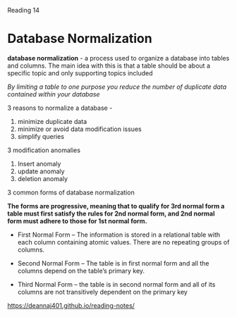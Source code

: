 Reading 14

# Database Normalization

**database normalization** - a process used to organize a database into tables and columns.  The main idea with this is that a table should be about a specific topic and only supporting topics included

*By limiting a table to one purpose you reduce the number of duplicate data contained within your database*

3 reasons to normalize a database -
1. minimize duplicate data
1. minimize or avoid data modification issues
1. simplify queries

3 modification anomalies

1. Insert anomaly
1. update anomaly
1. deletion anomaly

3 common forms of database normalization

**The forms are progressive, meaning that to qualify for 3rd normal form a table must first satisfy the rules for 2nd normal form, and 2nd normal form must adhere to those for 1st normal form.**

* First Normal Form – The information is stored in a relational table with each column containing atomic values. There are no repeating groups of columns.

* Second Normal Form – The table is in first normal form and all the columns depend on the table’s primary key.

* Third Normal Form – the table is in second normal form and all of its columns are not transitively dependent on the primary key












https://deannaj401.github.io/reading-notes/